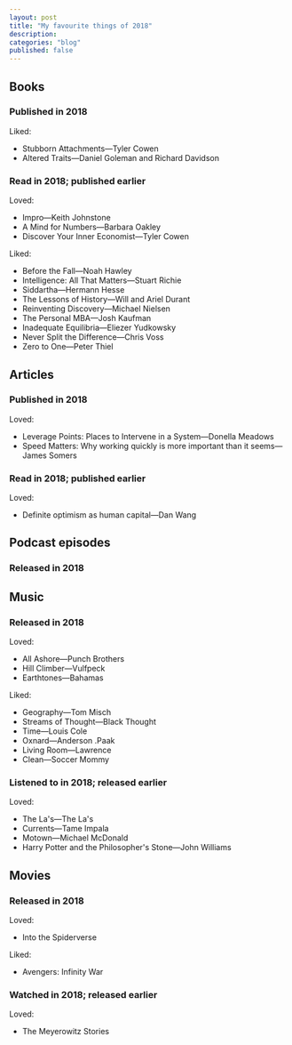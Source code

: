 ```yaml
---
layout: post
title: "My favourite things of 2018"
description: 
categories: "blog"
published: false
---
```


## Books

### Published in 2018

Liked:

* Stubborn Attachments—Tyler Cowen
* Altered Traits—Daniel Goleman and Richard Davidson

### Read in 2018; published earlier

Loved:

* Impro—Keith Johnstone
* A Mind for Numbers—Barbara Oakley
* Discover Your Inner Economist—Tyler Cowen

Liked:

- Before the Fall—Noah Hawley
- Intelligence: All That Matters—Stuart Richie
- Siddartha—Hermann Hesse
- The Lessons of History—Will and Ariel Durant
- Reinventing Discovery—Michael Nielsen
- The Personal MBA—Josh Kaufman
- Inadequate Equilibria—Eliezer Yudkowsky
- Never Split the Difference—Chris Voss
- Zero to One—Peter Thiel

## Articles

### Published in 2018

Loved:

* Leverage Points: Places to Intervene in a System—Donella Meadows
* Speed Matters: Why working quickly is more important than it seems—James Somers

### Read in 2018; published earlier

Loved:

* Definite optimism as human capital—Dan Wang

## Podcast episodes



### Released in 2018



## Music

### Released in 2018

Loved:

- All Ashore—Punch Brothers
- Hill Climber—Vulfpeck
- Earthtones—Bahamas

Liked:

* Geography—Tom Misch
* Streams of Thought—Black Thought
* Time—Louis Cole
* Oxnard—Anderson .Paak
* Living Room—Lawrence
* Clean—Soccer Mommy

### Listened to in 2018; released earlier

Loved:

- The La's—The La's
- Currents—Tame Impala
- Motown—Michael McDonald
- Harry Potter and the Philosopher's Stone—John Williams

## Movies

### Released in 2018

Loved:

* Into the Spiderverse

Liked:

* Avengers: Infinity War

### Watched in 2018; released earlier

Loved:

- The Meyerowitz Stories

